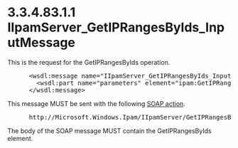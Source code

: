 <html dir="LTR" xmlns:mshelp="http://msdn.microsoft.com/mshelp" xmlns:ddue="http://ddue.schemas.microsoft.com/authoring/2003/5" xmlns:xlink="http://www.w3.org/1999/xlink" xmlns:tool="http://www.microsoft.com/tooltip">
 <body>
 <div id="header">
 <h1 class="heading">3.3.4.83.1.1 IIpamServer_GetIPRangesByIds_InputMessage</h1>
 </div>
 <div id="mainSection">
 <div id="mainBody">
 <div id="allHistory" class="saveHistory"></div>
 <div id="sectionSection0" class="section" name="collapseableSection">
 

<p>This is the request for the GetIPRangesByIds operation.</p>

<dl>
<dd>
<div><pre> &lt;wsdl:message name=&quot;IIpamServer_GetIPRangesByIds_InputMessage&quot;&gt;
   &lt;wsdl:part name=&quot;parameters&quot; element=&quot;ipam:GetIPRangesByIds&quot; /&gt;
 &lt;/wsdl:message&gt;
</pre></div>
</dd></dl>

<p>This message MUST be sent with the following <a href="21b4a631-8f28-420f-822f-c5f879d5046e.md#gt_c1358651-96c1-4ce0-8e1f-b0b7a94145e3">SOAP action</a>.</p>

<dl>
<dd>
<div><pre> http://Microsoft.Windows.Ipam/IIpamServer/GetIPRangesByIds
</pre></div>
</dd></dl>

<p>The body of the SOAP message MUST contain the
GetIPRangesByIds element.</p>


 </div>
 </div>
 </div>
 </body>
</html>